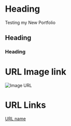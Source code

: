 # Heading
Testing my New Portfolio

## Heading


### Heading

# URL Image link
![Image URL](https://i0.wp.com/statisticsbyjim.com/wp-content/uploads/2020/07/TimeSeriesTrade.png?fit=576%2C384&ssl=1) 

# URL Links
[URL name](https://www.markdownguide.org/cheat-sheet/) 
